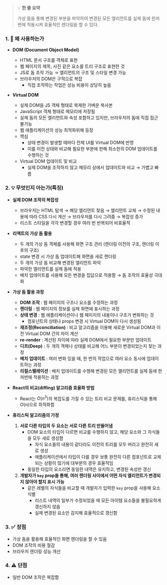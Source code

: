 > 💡 **한 줄 요약**
>
> 가상 돔을 통해 변경된 부분을 파악하여 변경된 모든 엘리먼트를 실제 돔에 한꺼번에 적용시켜 효율적인 렌더링을 할 수 있다.

### 1. 🤔 왜 사용하는가

- **DOM (Document Object Model)**

  - HTML 문서 구조를 객체로 표현
  - 웹 페이지의 제목, 사진 같은 요소를 트리 구조로 표현한 것
  - JS로 돔 조작 가능 → 엘리먼트의 구조 및 스타일 변경 가능
  - 브라우저의 DOM은 구적으로 복잡
    - 직접 조작하는 작업은 성능 비용이 상당히 높음

- **Virtual DOM**
  - 실제 DOM을 JS 객체 형태로 복제한 가벼운 복사본
  - JavaScript 객체 형태로 메모리에 저장됨
  - 실제 돔의 모든 엘리먼트와 속성 포함하고 있지만, 브라우저의 돔에 직접 접근 불가능
  - 웹 애플리케이션의 성능 최적화위해 등장
  - 핵심
    - 상태 변경이 발생할 때마다 전체 UI를 Virtual DOM에 반영
    - 이를 이전 상태와 비교해 필요한 부분에 한해 최소한의 DOM 업데이트를 수행하는 것
  - Virtual DOM 업데이트 및 비교
    - 실제 DOM을 조작하지 않고 메모리 상에서 업데이트와 비교
      → 가볍고 빠름

### 2. 💡 무엇인지 아는가(특징)

- **실제 DOM 조작의 복잡성**

  - 브라우저는 HTML 탐색 → 해당 엘리먼트 찾음 → 엘리먼트 교체 → 수정된 내용에 따라 CSS 다시 계산 → 브라우저를 다시 그려줌 → 복잡성 증가
  - 리스트 스타일을 각각 변경할 경우 여러 번 반복되어 비효율적

- **리액트의 가상 돔 활용**
  - 두 개의 가상 돔 객체를 사용해 화면 구조 관리
    (렌더링 이전의 구조, 렌더링 이후의 구조)
  - state 변경 시 가상 돔 업데이트해 화면을 새로 렌더링
  - 두 개의 가상 돔 비교해 변경된 엘리먼트 파악
  - 파악한 엘리먼트를 실제 돔에 적용
  - 배치 업데이트를 사용해 모든 변경을 집답으로 적용함
    → 돔 조작의 효율성 극대화
- **가상 돔 활용 과정**

  - **DOM 조작** : 웹 페이지의 구조나 요소를 수정하는 과정
  - **렌더링** : 웹 페이지의 정보를 실제 화면에 표시하는 과정
  - **상태 변경** : 웹 애플리케이션이나 웹 페이지의 내용이나 구조가 변화하는 것
    - 컴포넌트의 상태나 props 변경 시 Virtual DOM이 다시 생성됨
  - **재조정(Reconciliation)** : 비교 알고리즘을 이용해 새로운 Virtual DOM과 이전 Virtual DOM 간의 차이 계산
  - **re-render** : 계산된 차이에 따라 실제 DOM에서 필요한 부분만 업데이트
  - **디프(Deep)** : 두 개의 객체나 상태를 비교해 어느 부분이 변경되었는지 찾는 과정
  - **배치 업데이트** : 여러 변화 있을 때, 한 번의 작업으로 여러 요소 동시에 업데이트하는 과정
  - **리컬스텔레이션** : 배치 업데이트를 수행해 변경된 모든 엘리먼트를 실제 돔에 한꺼번에 적용하는 과정

- **React의 비교(diffing) 알고리즘 효율화 방법**
  - React는 $O(n^3)$의 복잡도를 가질 수 있는 트리 비교 문제를, 휴리스틱을 통해 $O(n)$으로 최적화함
- **휴리스틱 알고리즘의 가정**
  1. **서로 다른 타입의 두 요소는 서로 다른 트리 만들어냄**
     - DOM 요소의 타입이 다르면 비교를 수행하지 않고, 해당 요소와 그 자식들을 모두 새로 생성함
       - 자식 요소들의 내용이 같더라도 이전의 트리를 모두 버리고 완전히 새로 생성
       - 애플리케이션에서 타입이 다를 경우 보통 완전히 다른 컴포넌트로 교체되는 상황이 많기에 대부분의 경우 효율적임
     - 동일한 타입의 요소라면 동일한 내역은 유지하고, 변경된 속성만 갱신
  2. **개발자가 `key` prop을 통해, 여러 렌더링 사이에서 어떤 자식 엘리먼트가 변경되지 않아야 할지 표시 가능**
     - 같은 레벨의 자식들을 비교할 때 개발자가 입력한 `key` prop을 사용해 요소 식별
       - 리스트 내역의 일부가 수정되었을 때 모든 아이템 요소들을 불필요하게 갱신하지 않음
       - 실제 변경된 요소만 감지해 효율적으로 갱신함

### 3. ✅ 장점

- 가상 돔을 활용해 효율적인 화면 렌더링을 할 수 있음
- DOM 조작의 비용 절감
- 브라우저 렌더링 성능 개선

### 4. ⚠️ 단점

- 일반 DOM 조작은 복잡함
